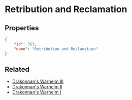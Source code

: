 # Retribution and Reclamation

<no description available>

## Properties

```json
{
    "id": 363,
    "name": "Retribution and Reclamation"
}
```

## Related

- [Drakonnan's Warhelm III](../items/20800-drakonnan-s-warhelm-iii.md)
- [Drakonnan's Warhelm II](../items/20799-drakonnan-s-warhelm-ii.md)
- [Drakonnan's Warhelm I](../items/20798-drakonnan-s-warhelm-i.md)

